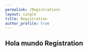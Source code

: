 ```yaml
---
permalink: /Registration/
layout: single
title: Registration
author_profile: true
---
```

## Hola mundo Registration